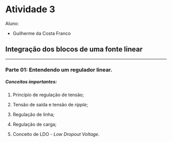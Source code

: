 # Atividade 3
Aluno: 
* Guilherme da Costa Franco

## Integração dos blocos de uma fonte linear
---
### Parte 01: Entendendo um regulador linear.

##### Conceitos importantes:

1. Princípio de regulação de tensão;


2. Tensão de saída e tensão de _ripple_;


3. Regulação de linha;


4. Regulação de carga;


5. Conceito de LDO - _Low Dropout Voltage_.
